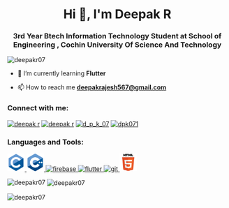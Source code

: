 <h1 align="center">Hi 👋, I'm Deepak R</h1>
<h3 align="center">3rd Year Btech Information Technology Student at School of Engineering , Cochin University Of Science And Technology</h3>

<p align="left"> <img src="https://komarev.com/ghpvc/?username=deepakr07&label=Profile%20views&color=0e75b6&style=flat" alt="deepakr07" /> </p>

- 🌱 I’m currently learning **Flutter**

- 📫 How to reach me **deepakrajesh567@gmail.com**

<h3 align="left">Connect with me:</h3>
<p align="left">
<a href="https://linkedin.com/in/deepak r" target="blank"><img align="center" src="https://raw.githubusercontent.com/rahuldkjain/github-profile-readme-generator/master/src/images/icons/Social/linked-in-alt.svg" alt="deepak r" height="30" width="40" /></a>
<a href="https://www.facebook.com/profile.php?id=100010148118590" target="blank"><img align="center" src="https://raw.githubusercontent.com/rahuldkjain/github-profile-readme-generator/master/src/images/icons/Social/facebook.svg" alt="deepak r" height="30" width="40" /></a>
<a href="https://www.instagram.com/d_p_k_07/?next=%2F" target="blank"><img align="center" src="https://raw.githubusercontent.com/rahuldkjain/github-profile-readme-generator/master/src/images/icons/Social/instagram.svg" alt="d_p_k_07" height="30" width="40" /></a>
<a href="https://www.codechef.com/users/dpk071" target="blank"><img align="center" src="https://cdn.jsdelivr.net/npm/simple-icons@3.1.0/icons/codechef.svg" alt="dpk071" height="30" width="40" /></a>
</p>

<h3 align="left">Languages and Tools:</h3>
<p align="left"> <a href="https://www.cprogramming.com/" target="_blank" rel="noreferrer"> <img src="https://raw.githubusercontent.com/devicons/devicon/master/icons/c/c-original.svg" alt="c" width="40" height="40"/> </a> <a href="https://www.w3schools.com/cpp/" target="_blank" rel="noreferrer"> <img src="https://raw.githubusercontent.com/devicons/devicon/master/icons/cplusplus/cplusplus-original.svg" alt="cplusplus" width="40" height="40"/> </a> <a href="https://firebase.google.com/" target="_blank" rel="noreferrer"> <img src="https://www.vectorlogo.zone/logos/firebase/firebase-icon.svg" alt="firebase" width="40" height="40"/> </a> <a href="https://flutter.dev" target="_blank" rel="noreferrer"> <img src="https://www.vectorlogo.zone/logos/flutterio/flutterio-icon.svg" alt="flutter" width="40" height="40"/> </a> <a href="https://git-scm.com/" target="_blank" rel="noreferrer"> <img src="https://www.vectorlogo.zone/logos/git-scm/git-scm-icon.svg" alt="git" width="40" height="40"/> </a> <a href="https://www.w3.org/html/" target="_blank" rel="noreferrer"> <img src="https://raw.githubusercontent.com/devicons/devicon/master/icons/html5/html5-original-wordmark.svg" alt="html5" width="40" height="40"/> </a> </p>

<p><img align="left" src="https://github-readme-stats.vercel.app/api/top-langs?username=deepakr07&show_icons=true&locale=en&layout=compact" alt="deepakr07" /></p>

<p>&nbsp;<img align="center" src="https://github-readme-stats.vercel.app/api?username=deepakr07&show_icons=true&locale=en" alt="deepakr07" /></p>

<p><img align="center" src="https://github-readme-streak-stats.herokuapp.com/?user=deepakr07&" alt="deepakr07" /></p>
